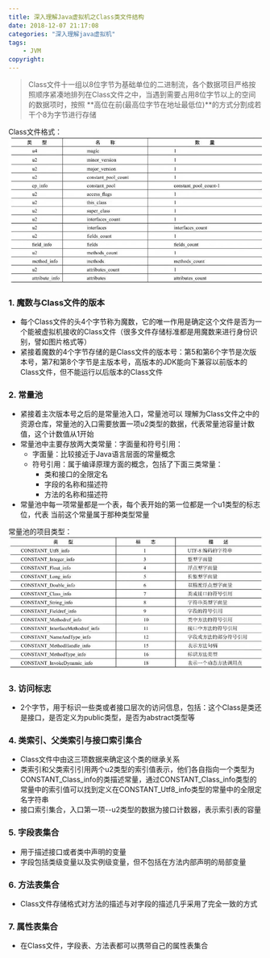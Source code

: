 ```yaml
---
title: 深入理解Java虚拟机之Class类文件结构
date: 2018-12-07 21:17:08
categories: "深入理解java虚拟机"
tags:
    - JVM
copyright:
---
```

> Class文件十一组以8位字节为基础单位的二进制流，各个数据项目严格按照顺序紧凑地排列在Class文件之中，当遇到需要占用8位字节以上的空间的数据项时，按照 **高位在前(最高位字节在地址最低位)**的方式分割成若干个8为字节进行存储

Class文件格式：
![](/images/jvm_class_file_format.jpg)

### 1. 魔数与Class文件的版本
- 每个Class文件的头4个字节称为魔数，它的唯一作用是确定这个文件是否为一个能被虚拟机接收的Class文件（很多文件存储标准都是用魔数来进行身份识别，譬如图片格式等）
- 紧接着魔数的4个字节存储的是Class文件的版本号：第5和第6个字节是次版本号，第7和第8个字节是主版本号，高版本的JDK能向下兼容以前版本的Class文件，但不能运行以后版本的Class文件

### 2. 常量池
- 紧接着主次版本号之后的是常量池入口，常量池可以 理解为Class文件之中的资源仓库，常量池的入口需要放置一项u2类型的数据，代表常量池容量计数值，这个计数值从1开始
- 常量池中主要存放两大类常量：字面量和符号引用：
    - 字面量：比较接近于Java语言层面的常量概念
    - 符号引用：属于编译原理方面的概念，包括了下面三类常量：
        - 类和接口的全限定名
        - 字段的名称和描述符
        - 方法的名称和描述符
- 常量池中每一项常量都是一个表，每个表开始的第一位都是一个u1类型的标志位，代表 当前这个常量属于那种类型常量

常量池的项目类型：
![](/images/jvm_class_file_finaltype.jpg)

### 3. 访问标志
- 2个字节，用于标识一些类或者接口层次的访问信息，包括：这个Class是类还是接口，是否定义为public类型，是否为abstract类型等

### 4. 类索引、父类索引与接口索引集合
- Class文件中由这三项数据来确定这个类的继承关系
- 类索引和父类索引引用两个u2类型的索引值表示，他们各自指向一个类型为CONSTANT_Class_info的类描述常量，通过CONSTANT_Class_info类型的常量中的索引值可以找到定义在CONSTANT_Utf8_info类型的常量中的全限定名字符串
- 接口索引集合，入口第一项--u2类型的数据为接口计数器，表示索引表的容量

### 5. 字段表集合
- 用于描述接口或者类中声明的变量
- 字段包括类级变量以及实例级变量，但不包括在方法内部声明的局部变量

### 6. 方法表集合
- Class文件存储格式对方法的描述与对字段的描述几乎采用了完全一致的方式

### 7. 属性表集合
- 在Class文件，字段表、方法表都可以携带自己的属性表集合

